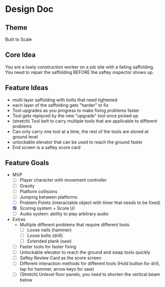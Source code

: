 # Design Doc 

## Theme
Built to Scale

## Core Idea
You are a lowly construction worker on a job site with a failing saffolding. You need to repair the saffolding BEFORE the saftey inspector shows up.


## Feature Ideas
* multi layer saffolding with bolts that need tightened
* each layer of the saffolding gets "harder" to fix
* Tool upgrades as you progress to make fixing problems faster
* Tool gets replaced by the new "upgrade" tool once picked up
* (stretch) Tool belt to carry multiple tools that are applicable to different problems
* Can only carry one tool at a time, the rest of the tools are stored at ground level
* unlockable elevator that can be used to reach the ground faster
* End screen is a saftey score card

## Feature Goals
* MVP
  * [ ] Player character with movement controller
  * [ ] Gravity
  * [ ] Platform collisions
  * [ ] Jumping between platforms
  * [ ] Problem Points (interactable object with timer that needs to be fixed)
  * [x] Scoring system + Score UI
  * [ ] Audio system: ability to play arbitrary audio
* Extras
  * Multiple different problems that require different tools
    * [ ] Loose nails (hammer)
    * [ ] Loose bolts (drill)
    * [ ] Extended plank (saw)
  * [ ] Faster tools for faster fixing
  * [ ] Unlockable elevator to reach the ground and swap tools quickly
  * [ ] Saftey Review Card as the score screen
  * [ ] Different interaction methods for different tools (Hold button for drill, tap for hammer, arrow keys for saw)
  * [ ] (Stretch) Unlevel floor panels, you need to shorten the vertical beam below